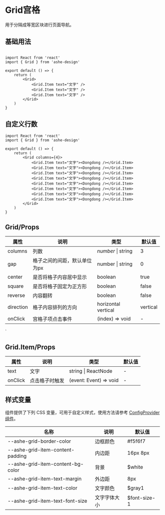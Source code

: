 # Grid宫格

用于分隔成等宽区块进行页面导航。

## 基础用法

```tsx 

import React from 'react'
import { Grid } from 'ashe-design'

export default () => {
    return (
        <Grid>
            <Grid.Item text="文字" />
            <Grid.Item text="文字" />
            <Grid.Item text="文字" />
        </Grid>
    )
}
```

## 自定义行数

```tsx
import React from 'react'
import { Grid } from 'ashe-design'

export default () => {
    return (
        <Grid columns={4}>
            <Grid.Item text="文字"><Dongdong /></Grid.Item>
            <Grid.Item text="文字"><Dongdong /></Grid.Item>
            <Grid.Item text="文字"><Dongdong /></Grid.Item>
            <Grid.Item text="文字"><Dongdong /></Grid.Item>
            <Grid.Item text="文字"><Dongdong /></Grid.Item>
            <Grid.Item text="文字"><Dongdong /></Grid.Item>
            <Grid.Item text="文字"><Dongdong /></Grid.Item>
            <Grid.Item text="文字"><Dongdong /></Grid.Item>
        </Grid>
    )
}

```

## Grid/Props

| 属性        | 说明              | 类型                   | 默认值      |
|-----------|-----------------|----------------------|----------|
| columns   | 列数              | _number_ \| string   | 3        |
| gap       | 格子之间的间距，默认单位为px | number \| string     | 0        |
| center    | 是否将格子内容居中显示     | boolean              | true     |
| square    | 是否将格子固定为正方形     | boolean              | false    |
| reverse   | 内容翻转            | boolean              | false    |
| direction | 格子内容排列的方向       | horizontal  vertical | vertical |
| onClick   | 宫格子项点击事件        | (index) => void      | -        |

`

## Grid.Item/Props

| 属性      | 说明      | 类型                        | 默认值 |
|---------|---------|---------------------------|-----|
| text    | 文字      | string   \|     ReactNode | -   |
| onClick | 点击格子时触发 | (event: Event) => void    | -   |

## 样式变量

组件提供了下列 CSS 变量，可用于自定义样式，使用方法请参考 [ConfigProvider 组件](/configprovider)。

| 名称                                | 说明     | 默认值          |
|-----------------------------------|--------|--------------|
| --ashe-grid-border-color          | 边框颜色   | #f5f6f7      |
| --ashe-grid-item-content-padding  | 内边距    | 16px 8px     |
| --ashe-grid-item-content-bg-color | 背景     | $white       |
| --ashe-grid-item-text-margin      | 外边距    | 8px          |
| --ashe-grid-item-text-color       | 文字颜色   | $gray1       |
| --ashe-grid-item-text-font-size   | 文字字体大小 | $font-size-1 |

